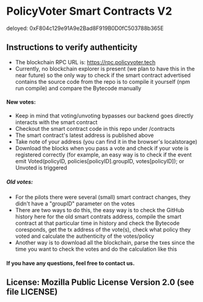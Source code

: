 # PolicyVoter Smart Contracts V2

deloyed: 0xF804c129e91A9e2Bad8F919B0D0fC503788b365E

## Instructions to verify authenticity

- The blockchain RPC URL is: https://rpc.policyvoter.tech
- Currently, no blockchain explorer is present (we plan to have this in the near future) so the only way to check if the smart contract advertised contains the source code from the repo is to compile it yourself (npm run compile) and compare the Bytecode manually

#### New votes:
- Keep in mind that voting/unvoting bypasses our backend goes directly interacts with the smart contract
- Checkout the smart contract code in this repo under /contracts
- The smart contract's latest address is published above
- Take note of your address (you can find it in the browser's localstorage)
- Download the blocks when you pass a vote and check if your vote is registered correctly (for example, an easy way is to check if the event  emit Voted(policyID, policies[policyID].groupID, votes[policyID]); or Unvoted is triggered

##### Old votes:

- For the pilots there were several (small) smart contract changes, they didn't have a "groupID" parameter on the votes
- There are two ways to do this, the easy way is to check the GitHub history here for the old smart contrats address, compile the smart contract at that particular time in history and check the Bytecode coresponds, get the tx address of the vote(s), check what policy they voted and calculate the authenticity of the votes/policy
- Another way is to download all the blockchain, parse the txes since the time you want to check the votes and do the calculation like this


#### If you have any questions, feel free to contact us.


## License: Mozilla Public License Version 2.0 (see file LICENSE)
